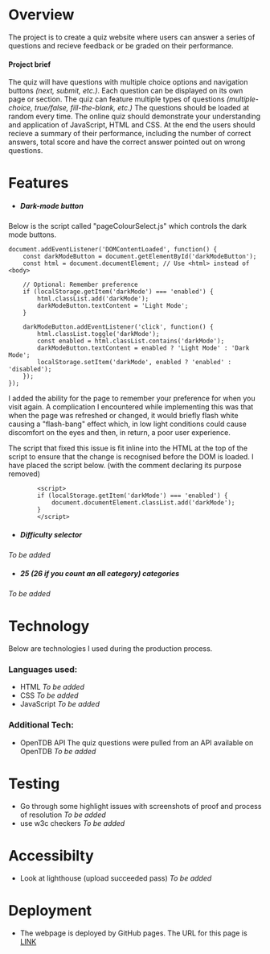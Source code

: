 
# Overview 
The project is to create a quiz website where users can answer a series of questions and recieve feedback or be graded on their performance.

#### Project brief
The quiz will have questions with multiple choice options and navigation buttons *(next, submit, etc.)*. Each question can be displayed on its own page or section. The quiz can feature multiple types of questions *(multiple-choice, true/false, fill-the-blank, etc.)* The questions should be loaded at random every time. The online quiz should demonstrate your understanding and application of JavaScript, HTML and CSS. At the end the users should recieve a summary of their performance, including the number of correct answers, total score and have the correct answer pointed out on wrong questions.

# Features
- ##### Dark-mode button
Below is the script called "pageColourSelect.js" which controls the dark mode buttons.
```
document.addEventListener('DOMContentLoaded', function() {
    const darkModeButton = document.getElementById('darkModeButton');
    const html = document.documentElement; // Use <html> instead of <body>

    // Optional: Remember preference
    if (localStorage.getItem('darkMode') === 'enabled') {
        html.classList.add('darkMode');
        darkModeButton.textContent = 'Light Mode';
    }

    darkModeButton.addEventListener('click', function() {
        html.classList.toggle('darkMode');
        const enabled = html.classList.contains('darkMode');
        darkModeButton.textContent = enabled ? 'Light Mode' : 'Dark Mode';
        localStorage.setItem('darkMode', enabled ? 'enabled' : 'disabled');
    });
});
```
I added the ability for the page to remember your preference for when you visit again. A complication I encountered while implementing this was that when the page was refreshed or changed, it would briefly flash white causing a "flash-bang" effect which, in low light conditions could cause discomfort on the eyes and then, in return, a poor user experience.

The script that fixed this issue is fit inline into the HTML at the top of the script to ensure that the change is recognised before the DOM is loaded. I have placed the script below. (with the comment declaring its purpose removed)
```
        <script>
        if (localStorage.getItem('darkMode') === 'enabled') {
            document.documentElement.classList.add('darkMode');
        }
        </script>
```
- ##### Difficulty selector
*To be added*
- ##### 25 (26 if you count an all category) categories
*To be added*
# Technology
Below are technologies I used during the production process.
### Languages used:
- HTML
*To be added*
- CSS
*To be added*
- JavaScript
*To be added*

### Additional Tech:
- OpenTDB API
The quiz questions were pulled from an API available on OpenTDB
*To be added*

# Testing
- Go through some highlight issues with screenshots of proof and process of resolution
*To be added*
- use w3c checkers
*To be added*

# Accessibilty
- Look at lighthouse (upload succeeded pass)
*To be added*

# Deployment
- The webpage is deployed by GitHub pages. The URL for this page is [LINK](https://mereditheth0.github.io/Quiz-project/)